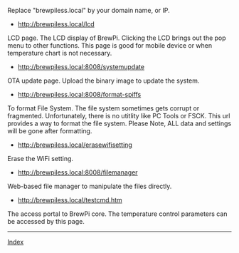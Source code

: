 Replace "brewpiless.local" by your domain name, or IP.

* http://brewpiless.local/lcd

LCD page. The LCD display of BrewPi. Clicking the LCD brings out the pop menu to other functions. This page is good for mobile device or when temperature chart is not necessary.

* http://brewpiless.local:8008/systemupdate

OTA update page. Upload the binary image to update the system.

* http://brewpiless.local:8008/format-spiffs

To format File System. The file system sometimes gets corrupt or fragmented. Unfortunately, there is no utitlity like PC Tools or FSCK. This url provides a way to format the file system. Please Note, ALL data and settings will be gone after formatting.

* http://brewpiless.local/erasewifisetting

Erase the WiFi setting.

* http://brewpiless.local:8008/filemanager

Web-based file manager to manipulate the files directly.

* http://brewpiless.local/testcmd.htm

The access portal to BrewPi core. The temperature control parameters can be accessed by this page.

***
[Index](index.md)